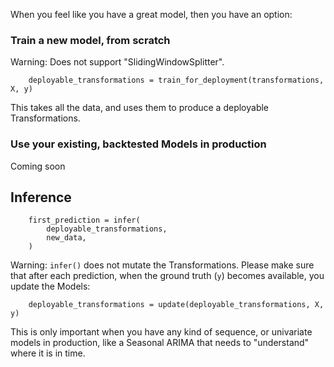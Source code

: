 
When you feel like you have a great model, then you have an option:

### Train a new model, from scratch
Warning: Does not support "SlidingWindowSplitter".

```
    deployable_transformations = train_for_deployment(transformations, X, y)
```

This takes all the data, and uses them to produce a deployable Transformations.


### Use your existing, backtested Models in production

Coming soon


## Inference

```
    first_prediction = infer(
        deployable_transformations,
        new_data,
    )
```

Warning: `infer()` does not mutate the Transformations.
Please make sure that after each prediction, when the ground truth (`y`) becomes available, you update the Models:
```
    deployable_transformations = update(deployable_transformations, X, y)
```

This is only important when you have any kind of sequence, or univariate models in production, like a Seasonal ARIMA that needs to "understand" where it is in time.


